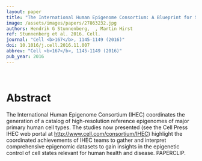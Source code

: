```yaml
---
layout: paper
title: "The International Human Epigenome Consortium: A Blueprint for Scientific Collaboration and Discovery."
image: /assets/images/papers/27863232.jpg
authors: Hendrik G Stunnenberg,  , Martin Hirst
ref: Stunnenberg et al. 2016. Cell.
journal: "Cell <b>167</b>, 1145-1149 (2016)"
doi: 10.1016/j.cell.2016.11.007
abbrev: "Cell <b>167</b>, 1145-1149 (2016)"
pub_year: 2016
---
```


<br />
<div data-badge-popover="right" data-badge-type="donut" data-pmid="27863232" data-hide-no-mentions="true" class="altmetric-embed"></div>

# Abstract

The International Human Epigenome Consortium (IHEC) coordinates the generation of a catalog of high-resolution reference epigenomes of major primary human cell types. The studies now presented (see the Cell Press IHEC web portal at http://www.cell.com/consortium/IHEC) highlight the coordinated achievements of IHEC teams to gather and interpret comprehensive epigenomic datasets to gain insights in the epigenetic control of cell states relevant for human health and disease. PAPERCLIP.

